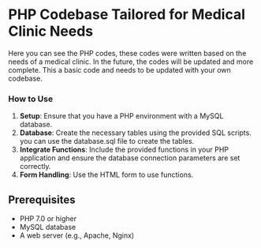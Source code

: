 # PHP Codebase Tailored for Medical Clinic Needs
Here you can see the PHP codes, these codes were written based on the needs of a medical clinic. In the future, the codes will be updated and more complete.
This a basic code and needs to be updated with your own codebase.
### How to Use
1. **Setup**: Ensure that you have a PHP environment with a MySQL database.
2. **Database**: Create the necessary tables using the provided SQL scripts. you can use the database.sql file to create the tables.
3. **Integrate Functions**: Include the provided functions in your PHP application and ensure the database connection parameters are set correctly.
4. **Form Handling**: Use the HTML form to use functions.

## Prerequisites
- PHP 7.0 or higher
- MySQL database
- A web server (e.g., Apache, Nginx)
